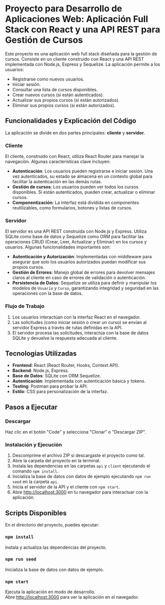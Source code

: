# Proyecto para Desarrollo de Aplicaciones Web: Aplicación Full Stack con React y una API REST para Gestión de Cursos

Este proyecto es una aplicación web full stack diseñada para la gestión de cursos. Consiste en un cliente construido con React y una API REST implementada con Node.js, Express y Sequelize. La aplicación permite a los usuarios:

- Registrarse como nuevos usuarios.
- Iniciar sesión.
- Consultar una lista de cursos disponibles.
- Crear nuevos cursos (si están autenticados).
- Actualizar sus propios cursos (si están autorizados).
- Eliminar sus propios cursos (si están autorizados).

## Funcionalidades y Explicación del Código

La aplicación se divide en dos partes principales: **cliente** y **servidor**.

### Cliente

El cliente, construido con React, utiliza React Router para manejar la navegación. Algunas características clave incluyen:

- **Autenticación**: Los usuarios pueden registrarse e iniciar sesión. Una vez autenticados, su estado se almacena en un contexto global para facilitar la autenticación en las demás rutas.
- **Gestión de cursos**: Los usuarios pueden ver todos los cursos disponibles. Si están autenticados, pueden crear, actualizar o eliminar cursos.
- **Componentización**: La interfaz está dividida en componentes reutilizables, como formularios, botones y listas de cursos.

### Servidor

El servidor es una API REST construida con Node.js y Express. Utiliza SQLite como base de datos y Sequelize como ORM para facilitar las operaciones CRUD (Crear, Leer, Actualizar y Eliminar) en los cursos y usuarios. Algunas funcionalidades importantes son:

- **Autenticación y Autorización**: Implementadas con middleware para asegurar que solo los usuarios autorizados puedan modificar sus propios cursos.
- **Gestión de Errores**: Manejo global de errores para devolver mensajes claros al cliente en caso de errores de validación o autenticación.
- **Persistencia de Datos**: Sequelize se utiliza para definir y manipular los modelos de `Usuario` y `Curso`, garantizando integridad y seguridad en las operaciones con la base de datos.

### Flujo de Trabajo

1. Los usuarios interactúan con la interfaz React en el navegador.
2. Las solicitudes (como iniciar sesión o crear un curso) se envían al servidor Express a través de rutas definidas en la API.
3. El servidor procesa las solicitudes, interactúa con la base de datos SQLite y devuelve la respuesta adecuada al cliente.

## Tecnologías Utilizadas

- **Frontend**: React (React Router, Hooks, Context API).
- **Backend**: Node.js, Express.
- **Base de Datos**: SQLite con ORM Sequelize.
- **Autenticación**: Implementada con autenticación básica y tokens.
- **Testing**: Postman para probar la API.
- **Estilo**: CSS para personalización de la interfaz.

## Pasos a Ejecutar

### Descargar

Haz clic en el botón "Code" y selecciona "Clonar" o "Descargar ZIP".

### Instalación y Ejecución

1. Descomprime el archivo ZIP si descargaste el proyecto como tal.
2. Abre la carpeta del proyecto en la terminal.
3. Instala las dependencias en las carpetas `api` y `client` ejecutando el comando `npm install`.
4. Inicializa la base de datos con datos de ejemplo ejecutando `npm run seed` en la carpeta `api`.
5. Inicia el servidor de la API y el cliente con `npm start`.
6. Abre [http://localhost:3000](http://localhost:3000) en tu navegador para interactuar con la aplicación.

## Scripts Disponibles

En el directorio del proyecto, puedes ejecutar:

### `npm install`

Instala y actualiza las dependencias del proyecto.

### `npm run seed`

Inicializa la base de datos con datos de ejemplo.

### `npm start`

Ejecuta la aplicación en modo de desarrollo.\
Abre [http://localhost:3000](http://localhost:3000) para ver la aplicación en el navegador.
